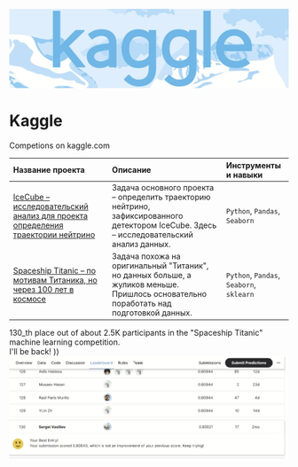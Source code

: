 ![kaggle](https://github.com/Nanobelka/Kaggle/blob/main/images/kaggle_logo.jpg)

# Kaggle
Competions on kaggle.com

| Название проекта      | Описание              | Инструменты и навыки      |
|:----------------------|:----------------------|:--------------------------|
| [IceCube – исследовательский анализ для проекта определения траектории нейтрино](https://github.com/Nanobelka/IceCube) | Задача основного проекта – определить траекторию нейтрино, зафиксированного детектором IceCube. Здесь – исследовательский анализ данных. | `Python`, `Pandas`, `Seaborn` |
| [Spaceship Titanic – по мотивам Титаника, но через 100 лет в космосе](https://github.com/Nanobelka/Spaceship_Titanic) | Задача похожа на оригинальный "Титаник", но данных больше, а жуликов меньше. Пришлось основательно поработать над подготовкой данных. | `Python`, `Pandas`, `Seaborn`, `sklearn` |

130_th place out of about 2.5K participants in the "Spaceship Titanic" machine learning competition.  
I'll be back! ))
![Spaceship Titanic](https://github.com/Nanobelka/Kaggle/blob/main/Spaceship%20Titanic/images/130_th_place.png)
